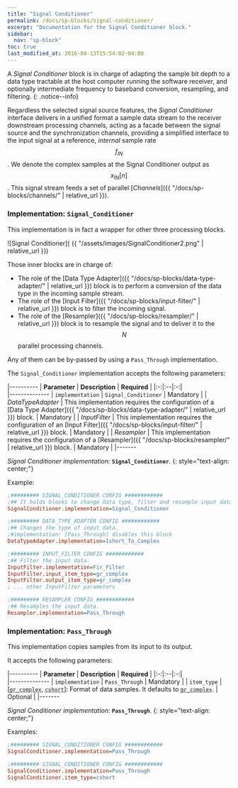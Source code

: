 ```yaml
---
title: "Signal Conditioner"
permalink: /docs/sp-blocks/signal-conditioner/
excerpt: "Documentation for the Signal Conditioner block."
sidebar:
  nav: "sp-block"
toc: true
last_modified_at: 2016-04-13T15:54:02-04:00
---
```




A _Signal Conditioner_ block is in charge of adapting the sample bit depth to a data type tractable at the host computer running the software receiver, and optionally intermediate frequency to baseband conversion, resampling, and filtering.
{: .notice--info}

Regardless the selected signal source features, the _Signal Conditioner_ interface delivers in a unified format a sample data stream to the receiver downstream processing channels, acting as a facade between the signal source and the synchronization channels, providing a simplified interface to the input signal at a reference, _internal_ sample rate $$ f_{IN} $$. We denote the complex samples at the Signal Conditioner output as $$ x_{\text{IN}}[n] $$. This signal stream feeds a set of parallel [_Channels_]({{ "/docs/sp-blocks/channels/" | relative_url }}).


### Implementation: `Signal_Conditioner`

This implementation is in fact a wrapper for other three processing blocks.

<a name="signal-conditioner"></a>

![Signal Conditioner]( {{ "/assets/images/SignalConditioner2.png" | relative_url }})

Those inner blocks are in charge of:

* The role of the [Data Type Adapter]({{ "/docs/sp-blocks/data-type-adapter/" | relative_url }}) block is to perform a conversion of the data type in the incoming sample stream.
* The role of the [Input Filter]({{ "/docs/sp-blocks/input-filter/" | relative_url }}) block is to filter the incoming signal.
* The role of the [Resampler]({{ "/docs/sp-blocks/resampler/" | relative_url }}) block is to resample the signal and to deliver it to the $$ N $$ parallel processing channels.

Any of them can be by-passed by using a `Pass_Through` implementation.

The `Signal_Conditioner` implementation accepts the following parameters:

|----------
|  **Parameter**  |  **Description** | **Required** |
|:-:|:--|:-:|    
|--------------
| `implementation` | `Signal_Conditioner` | Mandatory |
| _DataTypeAdapter_ | This implementation requires the configuration of a [Data Type Adapter]({{ "/docs/sp-blocks/data-type-adapter/" | relative_url }}) block. | Mandatory |
| _InputFilter_ | This implementation requires the configuration of an [Input Filter]({{ "/docs/sp-blocks/input-filter/" | relative_url }}) block. | Mandatory |
| _Resampler_ | This implementation requires the configuration of a [Resampler]({{ "/docs/sp-blocks/resampler/" | relative_url }}) block. | Mandatory |
|-------

  _Signal Conditioner implementation:_ **`Signal_Conditioner`**.
  {: style="text-align: center;"}

Example:

```ini
;######### SIGNAL_CONDITIONER CONFIG ############
;## It holds blocks to change data type, filter and resample input data.
SignalConditioner.implementation=Signal_Conditioner

;######### DATA_TYPE_ADAPTER CONFIG ############
;## Changes the type of input data.
;#implementation: [Pass_Through] disables this block
DataTypeAdapter.implementation=Ishort_To_Complex

;######### INPUT_FILTER CONFIG ############
;## Filter the input data.
InputFilter.implementation=Fir_Filter
InputFilter.input_item_type=gr_complex
InputFilter.output_item_type=gr_complex
; ... other InputFilter parameters

;######### RESAMPLER CONFIG ############
;## Resamples the input data.
Resampler.implementation=Pass_Through
```

### Implementation: `Pass_Through`

This implementation copies samples from its input to its output.

It accepts the following parameters:

|----------
|  **Parameter**  |  **Description** | **Required** |
|:-:|:--|:-:|    
|--------------
| `implementation` | `Pass_Through` | Mandatory |
| `item_type` |  [<abbr id="data-type" title="Complex samples with real and imaginary parts of type 32-bit floating point. C++ name: std::complex<float>">`gr_complex`</abbr>, <abbr id="data-type" title="Complex samples with real and imaginary parts of type signed 16-bit integer. C++ name: lv_16sc_t (custom definition of std::complex<int16_t>)">`cshort`</abbr>]: Format of data samples. It defaults to <abbr id="data-type" title="Complex samples with real and imaginary parts of type 32-bit floating point. C++ name: std::complex<float>">`gr_complex`</abbr>. | Optional |
|-------

  _Signal Conditioner implementation:_ **`Pass_Through`**.
  {: style="text-align: center;"}

Examples:

```ini
;######### SIGNAL_CONDITIONER CONFIG ############
SignalConditioner.implementation=Pass_Through
```

```ini
;######### SIGNAL_CONDITIONER CONFIG ############
SignalConditioner.implementation=Pass_Through
SignalConditioner.item_type=cshort
```

<link rel="prerender" href="{{ "/docs/sp-blocks/data-type-adapter/" | relative_url }}">
<link rel="prerender" href="{{ "/docs/sp-blocks/input-filter/" | relative_url }}">
<link rel="prerender" href="{{ "/docs/sp-blocks/resampler/" | relative_url }}">
